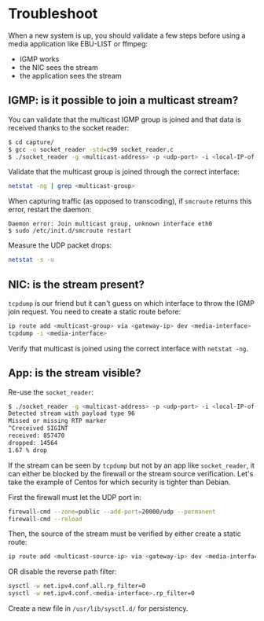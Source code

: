 # Troubleshoot

When a new system is up, you should validate a few steps before
using a media application like EBU-LIST or ffmpeg:

* IGMP works
* the NIC sees the stream
* the application sees the stream

## IGMP: is it possible to join a multicast stream?

You can validate that the multicast IGMP group is joined and that data
is received thanks to the socket reader:

```sh
$ cd capture/
$ gcc -o socket_reader -std=c99 socket_reader.c
$ ./socket_reader -g <multicast-address> -p <udp-port> -i <local-IP-of-media-interface>
```

Validate that the multicast group is joined through the correct
interface:

```sh
netstat -ng | grep <multicast-group>
```


When capturing traffic (as opposed to transcoding), if `smcroute` returns this error, restart the daemon:

```
Daemon error: Join multicast group, unknown interface eth0
$ sudo /etc/init.d/smcroute restart
```

Measure the UDP packet drops:

```sh
netstat -s -u
```

## NIC: is the stream present?

`tcpdump` is our friend but it can't guess on which interface to throw the IGMP join request.
You need to create a static route before:

```sh
ip route add <multicast-group> via <gateway-ip> dev <media-interface>
tcpdump -i <media-interface>
```

Verify that multicast is joined using the correct interface with `netstat -ng`.

## App: is the stream visible?

Re-use the `socket_reader`:

```sh
$ ./socket_reader -g <multicast-address> -p <udp-port> -i <local-IP-of-media-interface>
Detected stream with payload type 96
Missed or missing RTP marker
^Creceived SIGINT
received: 857470
dropped: 14564
1.67 % drop
```

If the stream can be seen by `tcpdump` but not by an app like
`socket_reader`, it can either be blocked by the firewall or the stream
source verification. Let's take the example of Centos for which security
is tighter than Debian.

First the firewall must let the UDP port in:

```sh
firewall-cmd --zone=public --add-port=20000/udp --permanent
firewall-cmd --reload
```

Then, the source of the stream must be verified by either create a
static route:

```sh
ip route add <multicast-source-ip> via <gateway-ip> dev <media-interface>
```

OR disable the reverse path filter:

```sh
sysctl -w net.ipv4.conf.all.rp_filter=0
sysctl -w net.ipv4.conf.<media-interface>.rp_filter=0
```

Create a new file in `/usr/lib/sysctl.d/` for persistency.
